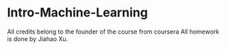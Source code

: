 # Intro-Machine-Learning
All credits belong to the founder of the course from coursera
All homework is done by Jiahao Xu.
